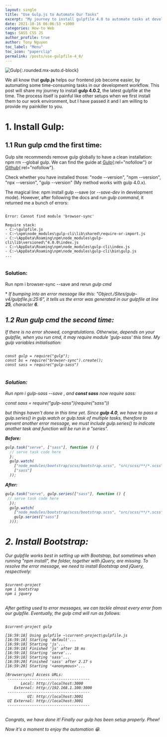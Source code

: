 ```yaml
---
layout: single
title: "Use Gulp.js to Automate Our Tasks"
excerpt: "My journey to install gulpfile 4.0 to automate tasks at development stage"
date: 2021-10-16 06:06:53 +1000
categories: How-to Web
tags: SASS CSS JS
author_profile: true
author: Tony Nguyen
toc_label: "Menu"
toc_icon: "paperclip"
permalink: /posts/use-gulpfile-4_0/
---
```


![Gulp](https://pbs.twimg.com/profile_images/417078109075034112/iruTC031_400x400.png){:.rounded.mx-auto.d-block}

We all know that **gulp.js** helps our frontend job become easier, by automating some time-consuming tasks in our development workflow. This post will share my journey to install **gulp 4.0.2**, the latest gulpfile at the time. The process itself is painful like other setups when we first install them to our work environment, but I have passed it and I am willing to provide my painkiller to you.

# 1. Install Gulp:

## 1.1 Run gulp cmd the first time:

Gulp site recommends remove gulp globally to have a clean installation:
<span class="--code">npm rm --global gulp</span>. We can find the guide at [Gulp](https://gulpjs.com){:rel="nofollow"} or [Github](https://github.com/gulpjs/gulp){:rel="nofollow"}.

Check whether you have installed those: "node --version", "npm --version", "npx --version", "gulp --version" (My method works with gulp 4.0.x).

The magical line: <span class="--code">npm install gulp --save</span> (or _--save-dev_ in development mode).
However, after following the docs and run _gulp command_, it returned me a bunch of errors:
<pre class="--code">
<code>
Error: Cannot find module 'browser-sync'

Require stack:
- C:~\gulpfile.js
- C:~\npm\node_modules\gulp-cli\lib\shared\require-or-import.js
- C:~\AppData\Roaming\npm\node_modules\gulp-cli\lib\versioned\^4.0.0\index.js
- C:~\AppData\Roaming\npm\node_modules\gulp-cli\index.js
- C:~\AppData\Roaming\npm\node_modules\gulp-cli\bin\gulp.js
...
</code>
</pre>

### Solution:

Run <span class="--code">npm i browser-sync --save </span> and rerun _gulp cmd_

\* <em>If bumping into an error message like this: "Object./Sites/gulp-v4/gulpfile.js:25:6", it tells us the error was generated in our gulpfile at line **25**, character **6**.

## 1.2 Run gulp cmd the second time:

If there is no error showed, congratulations. Otherwise, depends on your gulpfile, when you run cmd, it may require module 'gulp-sass' this time. My gulp variables initialisation:
<pre class="highlight --code">
<code>
const gulp = require("gulp");
const bs = require("browser-sync").create();
const sass = require("gulp-sass")
</code>
</pre>

### Solution:

Run <span class="--code">npm i gulp-sass --save </span>, and **const sass** now _require sass_:

<p class="--code">const sass = require("gulp-sass")(require("sass"))</p>

but things haven't done in this time yet. Since **gulp 4.0**, we have to pass a _gulp.series()_ in _gulp.watch_ or _gulp.task_ of multiple tasks, therefore to prevent another error message, we must include _gulp.series()_ to indicate another task and function will be run in a "series".

**Before:**
```javascript
gulp.task("serve", ["sass"], function () {
  // serve task code here
  };
  gulp.watch(
    ["node_modules/bootstrap/scss/bootstrap.scss", "src/scss/**/*.scss"],
    ["sass"]
  ));
```
**After:**
```javascript
gulp.task("serve", gulp.series(["sass"], function () {
 // serve task code here
  });
  gulp.watch(
    ["node_modules/bootstrap/scss/bootstrap.scss", "src/scss/**/*.scss"],
    gulp.series(["sass"]
  )));
```

# 2. Install Bootstrap:

Our gulpfile works best in setting up with Bootstrap, but sometimes when running "npm install", the folder, together with jQuery, are missing. To resolve the error message, we need to install Bootstrap and jQuery, respectively:
<pre class="--code">
<code>
$current-project
npm i bootstrap
npm i jquery
</code>
</pre>
After getting used to error messages, we can tackle almost every error from our gulpfile. Eventually, the gulp cmd will run as follows:

<pre class="--code">
<code>
$current-project gulp

[16:59:18] Using gulpfile ~\current-project\gulpfile.js
[16:59:18] Starting 'default'...
[16:59:18] Starting 'js'...
[16:59:18] Finished 'js' after 18 ms
[16:59:18] Starting 'serve'...
[16:59:18] Starting 'sass'...
[16:59:20] Finished 'sass' after 2.17 s
[16:59:20] Starting <span>'<</span>anonymous<span>>'</span>...

[Browsersync] Access URLs:
 -------------------------------------
       Local: http://localhost:3000
    External: http://192.168.1.100:3000
 -------------------------------------
          UI: http://localhost:3001
 UI External: http://localhost:3001
 -------------------------------------
</code>
</pre>

Congrats, we have done it! Finally our gulp has been setup properly. Phew!

Now it's a moment to enjoy the automation 😁.
